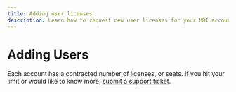 ```yaml
---
title: Adding user licenses
description: Learn how to request new user licenses for your MBI account.
---
```

# Adding Users

Each account has a contracted number of licenses, or seats. If you hit your limit or would like to know more, [submit a support ticket](../../getting-started/support.md).
